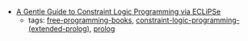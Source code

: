 * [A Gentle Guide to Constraint Logic Programming via ECLiPSe](http://anclp.pl)
    * tags: [free-programming-books](../tags/free-programming-books.md), [constraint-logic-programming-(extended-prolog)](../tags/constraint-logic-programming-(extended-prolog).md), [prolog](../tags/prolog.md)
